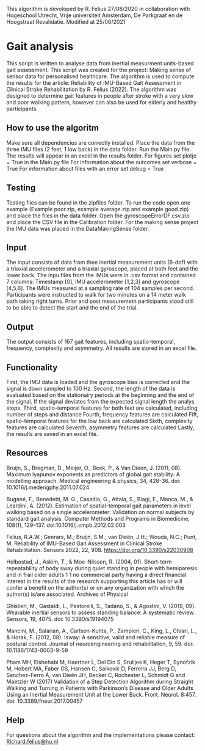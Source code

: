 This algorithm is devoloped by R. Felius 27/08/2020 in collaboration with Hogeschool Utrecht,
Vrije universiteit Amsterdam, De Parkgraaf en de Hoogstraat Revalidatie.
Modified at 25/06/2021

# Gait analysis
This script is written to analyse data from inertial measurment units-based gait assessment.
This script was created for the project: Making sense of sensor data for personalised healthcare.
The algorithm is used to compute the results for the article: Reliability of IMU-Based Gait Assessment in Clinical Stroke Rehabilitation by R. Felius (2022).
The algorithm was designed to determine gait features in people after stroke with a very slow and poor walking pattern, however can also be used
for elderly and healthy participants.

## How to use the algoritm
Make sure all dependencies are correctly installed.
Place the data from the three IMU files (2 feet, 1 low back) in the data folder.
Run the Main.py file.
The results will appear in an excel in the results folder.
For figures set plotje = True in the Main.py file
For information about the outcomes set verbose = True
For information about files with an error set debug = True

## Testing
Testing files can be found in the zipfiles folder.
To run the code open one example  (Example poor.zip, example average.zip and example good.zip) and place the files in the data folder.
Open the gyroscopeErrorDF.csv.zip and place the CSV file in the Calibration folder.
For the making sense project the IMU data was placed in the DataMakingSense folder.


## Input
The input consists of data from thee inertial measurement units (6-dof) with a triaxial accelerometer and a triaxial gyroscope,
placed at both feet and the lower back.
The inpu files from the IMUs were in .csv format and contained 7 columns: Timestamp [0], IMU accelerometer [1,2,3] and gyroscope [4,5,6].
The IMUs measured at a sampling rate of 104 samples per second.
Participants were instructed to walk for two minutes on a 14 meter walk path taking right turns.
Prior and post measuremetn participants stood still to be able to detect the start and the end of the trial.

## Output
The output consists of 167 gait features, including spatio-temporal, frequency, complexity and asymmetry.
All results are stored in an excel file.

## Functionality
First, the IMU data is loaded and the gyroscope bias is corrected and the signal is down sampled to 100 Hz.
Second, the length of the data is evaluated based on the stationairy periods at the beginning and the end of the signal.
If the signal deviates from the expected signal length the analys stops.
Third, spatio-temporal features for both feet are calculated, including number of steps and distance
Fourth,  frequency features are calculated
Fift,  spatio-temporal features for the low back are calculated
Sixth,  complexity features are calculated
Seventh, asymmetry features are calculated
Lastly, the results are saved in an excel file.

## Resources
Bruijn, S., Bregman, D., Meijer, O., Beek, P., & Van Dieen, J. (2011, 08).
Maximum lyapunov exponents as predictors of global gait stability: A
modelling approach. Medical engineering & physics, 34, 428-36. doi:
10.1016/j.medengphy.2011.07.024

Bugané, F., Benedetti, M. G., Casadio, G., Attala, S., Biagi, F., Manca,
M., & Leardini, A. (2012). Estimation of spatial-temporal gait parameters
in level walking based on a single accelerometer: Validation on normal
subjects by standard gait analysis. Computer Methods and Programs in
Biomedicine, 108(1), 129–137. doi:10.1016/j.cmpb.2012.02.003

Felius, R.A.W.; Geerars, M.; Bruijn, S.M.; van Dieën, J.H.; Wouda, N.C.; Punt, M. Reliability of
IMU-Based Gait Assessment in Clinical Stroke Rehabilitation.
Sensors 2022, 22, 908. https://doi.org/10.3390/s22030908

Helbostad, J., Askim, T., & Moe-Nilssen, R. (2004, 01). Short-term repeatability
of body sway during quiet standing in people with hemiparesis and in frail
older adults 1 1 no commercial party having a direct financial interest in
the results of the research supporting this article has or will confer a benefit
on the author(s) or on any organization with which the author(s) is/are
associated. Archives of Physical  

Ghislieri, M., Gastaldi, L., Pastorelli, S., Tadano, S., & Agostini, V. (2019, 09).
Wearable inertial sensors to assess standing balance: A systematic review.
Sensors, 19, 4075. doi: 10.3390/s19194075

Mancini, M., Salarian, A., Carlson-Kuhta, P., Zampieri, C., King, L., Chiari, L.,
& Horak, F. (2012, 08). Isway: A sensitive, valid and reliable measure of
postural control. Journal of neuroengineering and rehabilitation, 9, 59. doi:
10.1186/1743-0003-9-59

Pham MH, Elshehabi M, Haertner L, Del Din S, Srulijes K, Heger T, Synofzik M,
Hobert MA, Faber GS, Hansen C, Salkovic D, Ferreira JJ, Berg D, Sanchez-Ferro Á,
van Dieën JH, Becker C, Rochester L, Schmidt G and Maetzler W (2017) Validation of a
Step Detection Algorithm during Straight Walking and Turning in Patients with
Parkinson’s Disease and Older Adults Using an Inertial Measurement
Unit at the Lower Back. Front. Neurol. 8:457. doi: 10.3389/fneur.2017.00457



## Help
For questions about the algorithm and the implementations please contact: Richard.felius@hu.nl
